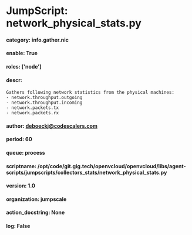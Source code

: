 
# JumpScript: network_physical_stats.py
        
#### category: info.gather.nic
#### enable: True
#### roles: ['node']
#### descr: 
```
Gathers following network statistics from the physical machines:
- network.throughput.outgoing
- network.throughput.incoming
- network.packets.tx
- network.packets.rx

```
#### author: deboeckj@codescalers.com
#### period: 60
#### queue: process
#### scriptname: /opt/code/git.gig.tech/openvcloud/openvcloud/libs/agent-scripts/jumpscripts/collectors_stats/network_physical_stats.py
#### version: 1.0
#### organization: jumpscale
#### action_docstring: None
#### log: False